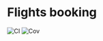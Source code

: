 # Flights booking

![CI](https://travis-ci.com/leonidpodriz/flights-booking.svg?branch=main)
![Cov](https://codecov.io/gh/leonidpodriz/flights-booking/branch/main/graph/badge.svg)